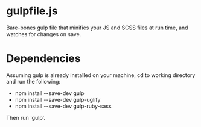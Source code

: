 # gulpfile.js

Bare-bones gulp file that minifies your JS and SCSS files at run time, and watches for changes on save. 

# Dependencies 

Assuming gulp is already installed on your machine, cd to working directory and run the following:

<ul>
	<li>npm install --save-dev gulp</li>
	<li>npm install --save-dev gulp-uglify</li>
	<li>npm install --save-dev gulp-ruby-sass</li>
</ul>

Then run 'gulp'.
